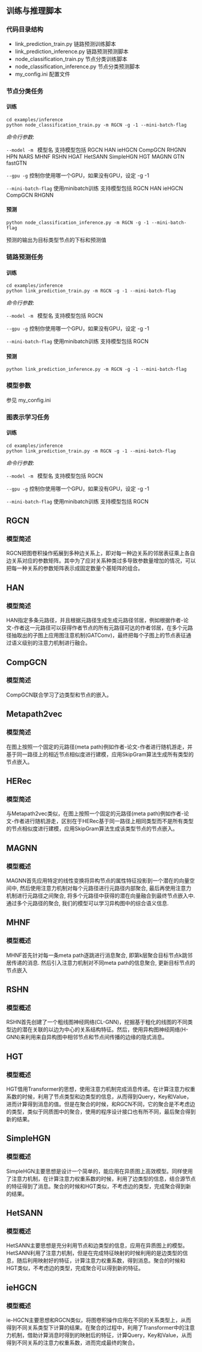 ## 训练与推理脚本

### 代码目录结构

- link_prediction_train.py 链路预测训练脚本
- link_prediction_inference.py 链路预测预测脚本
- node_classification_train.py 节点分类训练脚本
- node_classification_inference.py 节点分类预测脚本
- my_config.ini 配置文件

### 节点分类任务

#### 训练

```
cd examples/inference
python node_classification_train.py -m RGCN -g -1 --mini-batch-flag
```

*命令行参数*:

``--model -m ``    模型名 支持模型包括 RGCN HAN ieHGCN CompGCN RHGNN HPN NARS MHNF RSHN HGAT HetSANN SimpleHGN HGT MAGNN GTN
fastGTN

``--gpu -g``    控制你使用哪一个GPU，如果没有GPU，设定 -g -1

``--mini-batch-flag``  使用minibatch训练 支持模型包括 RGCN HAN ieHGCN CompGCN RHGNN

#### 预测

```
python node_classification_inference.py -m RGCN -g -1 --mini-batch-flag
```

预测的输出为目标类型节点的下标和预测值

### 链路预测任务

#### 训练

```
cd examples/inference
python link_prediction_train.py -m RGCN -g -1 --mini-batch-flag
```

*命令行参数*:

``--model -m ``    模型名 支持模型包括 RGCN

``--gpu -g``    控制你使用哪一个GPU，如果没有GPU，设定 -g -1

``--mini-batch-flag``  使用minibatch训练 支持模型包括 RGCN

#### 预测

```
python link_prediction_inference.py -m RGCN -g -1 --mini-batch-flag
```

### 模型参数

参见 my_config.ini

### 图表示学习任务

#### 训练

```
cd examples/inference
python link_prediction_train.py -m RGCN -g -1 --mini-batch-flag
```

*命令行参数*:

``--model -m ``    模型名 支持模型包括 RGCN

``--gpu -g``    控制你使用哪一个GPU，如果没有GPU，设定 -g -1

``--mini-batch-flag``  使用minibatch训练 支持模型包括 RGCN

## RGCN
### 模型简述
RGCN把图卷积操作拓展到多种边关系上，即对每一种边关系的邻居表征乘上各自边关系对应的参数矩阵。其中为了应对关系种类过多导致参数量增加的情况，可以把每一种关系的参数矩阵表示成固定数量个基矩阵的组合。

## HAN
### 模型简述
HAN指定多条元路径，并且根据元路径生成生成元路径邻居，例如根据作者-论文-作者这一元路径可以获得作者节点的所有元路径可达的作者邻居，在多个元路径抽取出的子图上应用图注意机制(GATConv)，最终把每个子图上的节点表征通过语义级别的注意力机制进行融合。

## CompGCN
### 模型简述
CompGCN联合学习了边类型和节点的嵌入。

## Metapath2vec

### 模型简述
在图上按照一个固定的元路径(meta path)例如作者-论文-作者进行随机游走，并基于同一路径上的相近节点相似度进行建模，应用SkipGram算法生成所有类型的节点嵌入。

## HERec

### 模型简述
与Metapath2vec类似，在图上按照一个固定的元路径(meta path)例如作者-论文-作者进行随机游走，区别在于HERec基于同一路径上相同类型而不是所有类型的节点相似度进行建模，应用SkipGram算法生成该类型节点的节点嵌入。

## MAGNN 

### 模型概述
MAGNN首先应用特定的线性变换将异构节点的属性特征投影到一个潜在的向量空间中, 然后使用注意力机制对每个元路径进行元路径内部聚合, 最后再使用注意力机制进行元路径之间聚合, 将多个元路径中获得的潜在向量融合到最终节点嵌入中. 通过多个元路径的聚合, 我们的模型可以学习异构图中的综合语义信息.

## MHNF
### 模型概述
MHNF首先针对每一条meta path逐跳进行消息聚合, 即第k层聚合目标节点k跳邻居传递的消息. 然后引入注意力机制对不同meta path的信息聚合, 更新目标节点的节点嵌入

## RSHN
### 模型概述
RSHN首先创建了一个粗线图神经网络(CL-GNN)，挖掘基于粗化的线图的不同类型边的潜在关联的以边为中心的关系结构特征。然后，使用异构图神经网络(H-GNN)来利用来自异构图中相邻节点和节点间传播的边缘的隐式消息。

## HGT
### 模型概述
HGT借用Transformer的思想，使用注意力机制完成消息传递。在计算注意力权重系数的时候，利用了节点类型和边类型的信息，从而得到Query，Key和Value，进而计算得到消息的值。但是在聚合的时候，和RGCN不同，它的聚合是不考虑边的类型，类似于同质图中的聚合，使用的程序设计接口也有所不同，最后聚合得到新的结果。

## SimpleHGN
### 模型概述
SimpleHGN主要思想是设计一个简单的，能应用在异质图上高效模型。同样使用了注意力机制，在计算注意力权重系数的时候，利用了边类型的信息，结合源节点的特征得到了消息。聚合的时候和HGT类似，不考虑边的类型，完成聚合得到新的结果。

## HetSANN
### 模型概述
HetSANN主要思想是充分利用节点和边类型的信息，应用在异质图上的模型。HetSANN利用了注意力机制，但是在完成特征映射的时候利用的是边类型的信息，随后利用映射好的特征，计算注意力权重系数，得到消息。聚合的时候和HGT类似，不考虑边的类型，完成聚合可以得到新的特征。

## ieHGCN
### 模型概述
ie-HGCN主要思想和RGCN类似，将图卷积操作应用在不同的关系类型上，从而得到不同关系类型下计算的结果。在聚合的过程中，利用了Transformer中的注意力机制，借助计算消息时得到的映射后的特征，计算Query，Key和Value，从而得到不同关系的注意力权重系数，进而完成最终的聚合。